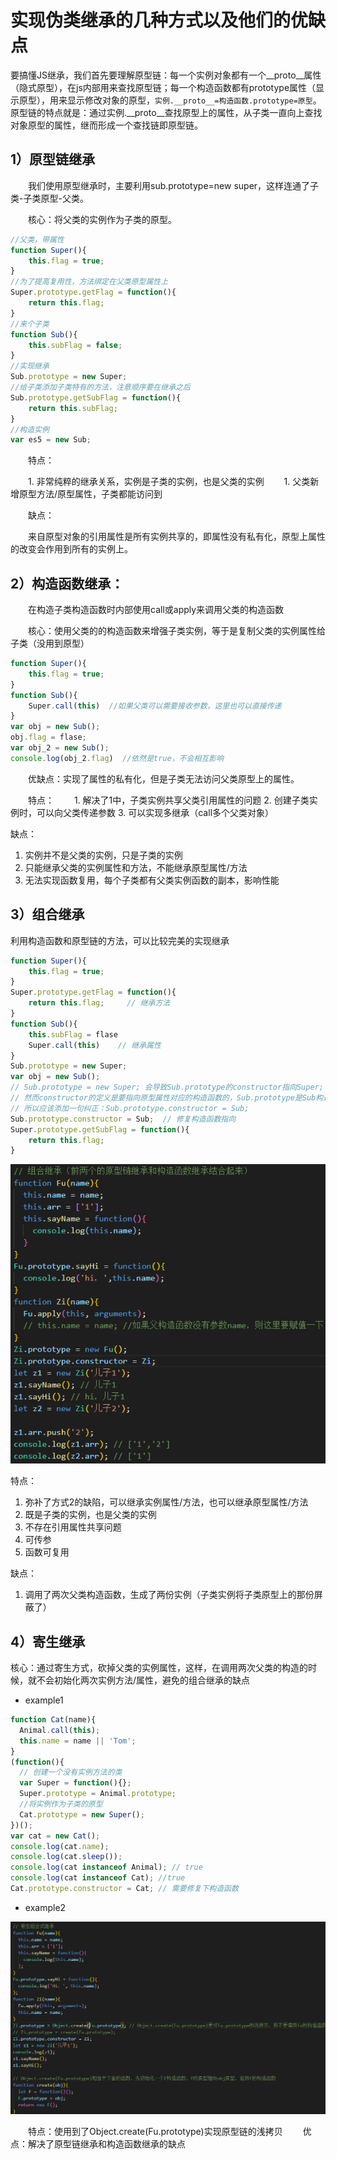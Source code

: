 # 实现伪类继承的几种方式以及他们的优缺点

要搞懂JS继承，我们首先要理解原型链：每一个实例对象都有一个__proto__属性（隐式原型），在js内部用来查找原型链；每一个构造函数都有prototype属性（显示原型），用来显示修改对象的原型，`实例.__proto__=构造函数.prototype=原型`。原型链的特点就是：通过实例.__proto__查找原型上的属性，从子类一直向上查找对象原型的属性，继而形成一个查找链即原型链。 

## 1）原型链继承

　　我们使用原型继承时，主要利用sub.prototype=new super，这样连通了子类-子类原型-父类。

　　核心：将父类的实例作为子类的原型。

```js
//父类，带属性  
function Super(){  
    this.flag = true;  
}  
//为了提高复用性，方法绑定在父类原型属性上  
Super.prototype.getFlag = function(){  
    return this.flag;  
}  
//来个子类  
function Sub(){  
    this.subFlag = false;  
}  
//实现继承  
Sub.prototype = new Super;  
//给子类添加子类特有的方法，注意顺序要在继承之后  
Sub.prototype.getSubFlag = function(){  
    return this.subFlag;  
}  
//构造实例  
var es5 = new Sub;  
```

　　特点：

　　1. 非常纯粹的继承关系，实例是子类的实例，也是父类的实例
　　1. 父类新增原型方法/原型属性，子类都能访问到

　　缺点：

　　来自原型对象的引用属性是所有实例共享的，即属性没有私有化，原型上属性的改变会作用到所有的实例上。

## 2）构造函数继承：

　　在构造子类构造函数时内部使用call或apply来调用父类的构造函数

　　核心：使用父类的的构造函数来增强子类实例，等于是复制父类的实例属性给子类（没用到原型）

```js
function Super(){  
    this.flag = true;  
}  
function Sub(){  
    Super.call(this)  //如果父类可以需要接收参数，这里也可以直接传递  
}  
var obj = new Sub();  
obj.flag = flase;  
var obj_2 = new Sub();  
console.log(obj_2.flag)  //依然是true，不会相互影响  
```

　　优缺点：实现了属性的私有化，但是子类无法访问父类原型上的属性。

　　特点：
　　1. 解决了1中，子类实例共享父类引用属性的问题
   2.  创建子类实例时，可以向父类传递参数
   3. 可以实现多继承（call多个父类对象）

   缺点：
   1. 实例并不是父类的实例，只是子类的实例
   2. 只能继承父类的实例属性和方法，不能继承原型属性/方法
   3. 无法实现函数复用，每个子类都有父类实例函数的副本，影响性能

## 3）组合继承

利用构造函数和原型链的方法，可以比较完美的实现继承

```js
function Super(){  
    this.flag = true;  
}  
Super.prototype.getFlag = function(){  
    return this.flag;     // 继承方法  
}  
function Sub(){  
    this.subFlag = flase  
    Super.call(this)    // 继承属性  
}  
Sub.prototype = new Super;  
var obj = new Sub();  
// Sub.prototype = new Super; 会导致Sub.prototype的constructor指向Super;
// 然而constructor的定义是要指向原型属性对应的构造函数的，Sub.prototype是Sub构造函数的原型，
// 所以应该添加一句纠正：Sub.prototype.constructor = Sub;
Sub.prototype.constructor = Sub;  // 修复构造函数指向
Super.prototype.getSubFlag = function(){  
    return this.flag;  
}  
```
![img](images/1210492-20191212144231959-1523811395.png)

特点：
1. 弥补了方式2的缺陷，可以继承实例属性/方法，也可以继承原型属性/方法
2. 既是子类的实例，也是父类的实例
3. 不存在引用属性共享问题
4. 可传参
5. 函数可复用

缺点：
1. 调用了两次父类构造函数，生成了两份实例（子类实例将子类原型上的那份屏蔽了）

## 4）寄生继承

核心：通过寄生方式，砍掉父类的实例属性，这样，在调用两次父类的构造的时候，就不会初始化两次实例方法/属性，避免的组合继承的缺点

* example1

```js
function Cat(name){
  Animal.call(this);
  this.name = name || 'Tom';
}
(function(){
  // 创建一个没有实例方法的类
  var Super = function(){};
  Super.prototype = Animal.prototype;
  //将实例作为子类的原型
  Cat.prototype = new Super();
})();
var cat = new Cat();
console.log(cat.name);
console.log(cat.sleep());
console.log(cat instanceof Animal); // true
console.log(cat instanceof Cat); //true
Cat.prototype.constructor = Cat; // 需要修复下构造函数
```

* example2

![img](images/1210492-20191212145417879-1421079107.png) 

　　特点：使用到了Object.create(Fu.prototype)实现原型链的浅拷贝
　　优点：解决了原型链继承和构造函数继承的缺点